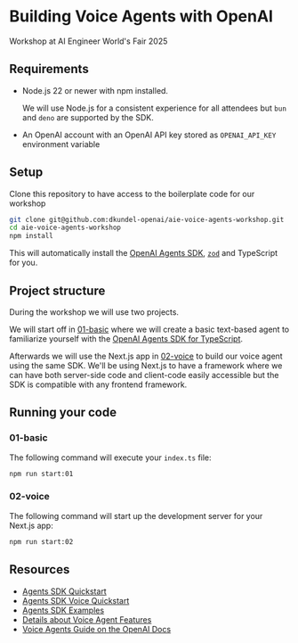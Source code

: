 # Building Voice Agents with OpenAI

Workshop at AI Engineer World's Fair 2025

## Requirements

- Node.js 22 or newer with npm installed.

  We will use Node.js for a consistent experience for all attendees but `bun` and `deno` are supported by the SDK.

- An OpenAI account with an OpenAI API key stored as `OPENAI_API_KEY` environment variable

## Setup

Clone this repository to have access to the boilerplate code for our workshop

```bash
git clone git@github.com:dkundel-openai/aie-voice-agents-workshop.git
cd aie-voice-agents-workshop
npm install
```

This will automatically install the [OpenAI Agents SDK](https://openai.github.io/openai-agents-js), [`zod`](https://zod.dev) and TypeScript for you.

## Project structure

During the workshop we will use two projects.

We will start off in [01-basic](01-basic/) where we will create a basic text-based agent to familiarize yourself with the [OpenAI Agents SDK for TypeScript](https://openai.github.io/openai-agents-js/).

Afterwards we will use the Next.js app in [02-voice](02-voice/) to build our voice agent using the same SDK. We'll be using Next.js to have a framework where we can have both server-side code and client-code easily accessible but the SDK is compatible with any frontend framework.

## Running your code

### 01-basic

The following command will execute your `index.ts` file:

```bash
npm run start:01
```

### 02-voice

The following command will start up the development server for your Next.js app:

```bash
npm run start:02
```

## Resources

- [Agents SDK Quickstart](https://openai.github.io/openai-agents-js/guides/quickstart)
- [Agents SDK Voice Quickstart](https://openai.github.io/openai-agents-js/guides/voice-agents/quickstart/)
- [Agents SDK Examples](https://github.com/openai/openai-agents-js-internal/tree/main/examples)
- [Details about Voice Agent Features](https://openai.github.io/openai-agents-js/guides/voice-agents/build/)
- [Voice Agents Guide on the OpenAI Docs](https://platform.openai.com/docs/guides/voice-agents)
